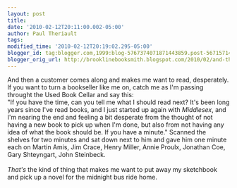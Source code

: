 ```yaml
---
layout: post
title: 
date: '2010-02-12T20:11:00.002-05:00'
author: Paul Theriault
tags: 
modified_time: '2010-02-12T20:19:02.295-05:00'
blogger_id: tag:blogger.com,1999:blog-5767374071871443859.post-5671571417709989979
blogger_orig_url: http://brooklinebooksmith.blogspot.com/2010/02/and-then-customer-comes-along-and-makes.html
---
```


And then a customer comes along and makes me want to read, desperately.  If you want to turn a bookseller like me on, catch me as I'm passing throught the Used Book Cellar and say this:<br />"If you have the time, can you tell me what I should read next?  It's been long years since I've read books, and I just started up again with <em>Middlesex</em>, and I'm nearing the end and feeling a bit desperate from the thought of not having a new book to pick up when I'm done, but also from not having any idea of what the book should be.  If you have a minute."  Scanned the shelves for two minutes and sat down next to him and gave him one minute each on Martin Amis, Jim Crace, Henry Miller, Annie Proulx, Jonathan Coe, Gary Shteyngart, John Steinbeck. <br /><br /><em>That's</em> the kind of thing that makes me want to put away my sketchbook and pick up a novel for the midnight bus ride home.